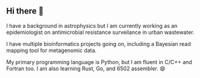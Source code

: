 ## Hi there 👋

I have a background in astrophysics but I am currently working as an epidemiologist on antimicrobial resistance surveilance in urban wastewater.

I have multiple bioinformatics projects going on, including a Bayesian read mapping tool for metagenomic data.

My primary programming language is Python, but I am fluent in C/C++ and Fortran too. I am also learning Rust, Go, and 6502 assembler. 😄

<!--
**christianbrinch/christianbrinch** is a ✨ _special_ ✨ repository because its `README.md` (this file) appears on your GitHub profile.

Here are some ideas to get you started:

- 🔭 I’m currently working on ...
- 🌱 I’m currently learning ...
- 👯 I’m looking to collaborate on ...
- 🤔 I’m looking for help with ...
- 💬 Ask me about ...
- 📫 How to reach me: ...
- 😄 Pronouns: ...
- ⚡ Fun fact: ...
-->
